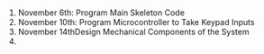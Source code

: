 # 

1. November 6th: Program Main Skeleton Code
2. November 10th: Program Microcontroller to Take Keypad Inputs
3. November 14thDesign Mechanical Components of the System
4. 
